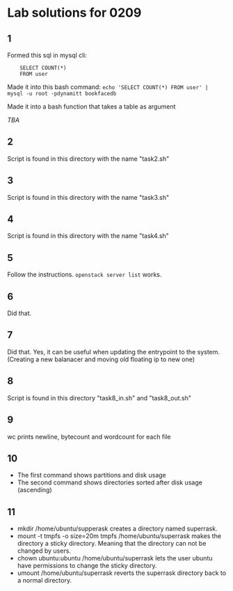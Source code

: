 # Lab solutions for 0209

## 1

Formed this sql in mysql cli:

        SELECT COUNT(*)
        FROM user

Made it into this bash command: `echo 'SELECT COUNT(*) FROM user' | mysql -u root -pdynamitt bookfacedb`

Made it into a bash function that takes a table as argument

*TBA*

## 2

Script is found in this directory with the name "task2.sh"

## 3

Script is found in this directory with the name "task3.sh"

## 4

Script is found in this directory with the name "task4.sh"

## 5

Follow the instructions. `openstack server list` works.

## 6

Did that.

## 7

Did that. Yes, it can be useful when updating the entrypoint to the system. (Creating a new balanacer and moving old floating ip to new one)

## 8

Script is found in this directory "task8_in.sh" and "task8_out.sh"

## 9

wc prints newline, bytecount and wordcount for each file

## 10

* The first command shows partitions and disk usage
* The second command shows directories sorted after disk usage (ascending)

## 11

* mkdir /home/ubuntu/supperask creates a directory named superrask.
* mount -t tmpfs -o size=20m tmpfs /home/ubuntu/superrask makes the directory a sticky directory. Meaning that the directory can not be changed by users.
* chown ubuntu:ubuntu /home/ubuntu/superrask lets the user ubuntu have permissions to change the sticky directory.
* umount /home/ubuntu/superrask reverts the superrask directory back to a normal directory.
